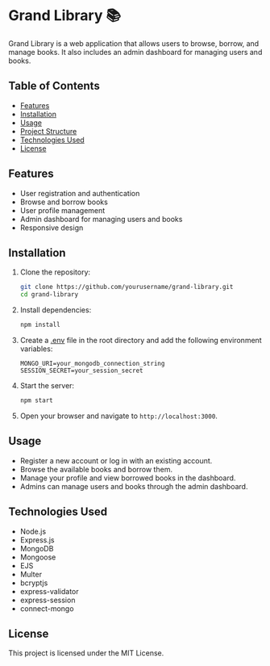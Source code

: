 # Grand Library 📚

Grand Library is a web application that allows users to browse, borrow, and manage books. It also includes an admin dashboard for managing users and books.

## Table of Contents

- [Features](#features)
- [Installation](#installation)
- [Usage](#usage)
- [Project Structure](#project-structure)
- [Technologies Used](#technologies-used)
- [License](#license)

## Features

- User registration and authentication
- Browse and borrow books
- User profile management
- Admin dashboard for managing users and books
- Responsive design

## Installation

1. Clone the repository:

    ```sh
    git clone https://github.com/yourusername/grand-library.git
    cd grand-library
    ```

2. Install dependencies:

    ```sh
    npm install
    ```

3. Create a [.env](http://_vscodecontentref_/0) file in the root directory and add the following environment variables:

    ```env
    MONGO_URI=your_mongodb_connection_string
    SESSION_SECRET=your_session_secret
    ```

4. Start the server:

    ```sh
    npm start
    ```

5. Open your browser and navigate to `http://localhost:3000`.

## Usage

- Register a new account or log in with an existing account.
- Browse the available books and borrow them.
- Manage your profile and view borrowed books in the dashboard.
- Admins can manage users and books through the admin dashboard.


## Technologies Used

- Node.js
- Express.js
- MongoDB
- Mongoose
- EJS
- Multer
- bcryptjs
- express-validator
- express-session
- connect-mongo

## License

This project is licensed under the MIT License.